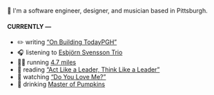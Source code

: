 👋 I'm a software engineer, designer, and musician based in Pittsburgh.

#### CURRENTLY —

* ✏️ writing [“On Building TodayPGH”](https://amoscato.com/journal/on-building-todaypgh/)
* 🎧 listening to [Esbjörn Svensson Trio](https://www.last.fm/music/Esbj%C3%B6rn+Svensson+Trio/_/From+Gagarin%27s+Point+Of+View)
* 🏃‍♂️ running [4.7 miles](https://www.strava.com/activities/4555174119)
* 📘 reading [“Act Like a Leader, Think Like a Leader”](https://www.goodreads.com/book/show/21413975-act-like-a-leader-think-like-a-leader)
* 🍿 watching [“Do You Love Me?”](https://youtu.be/fn3KWM1kuAw)
* 🍺 drinking [Master of Pumpkins](https://untappd.com/user/namoscato/checkin/954066263)
